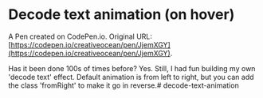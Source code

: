 # Decode text animation (on hover)

A Pen created on CodePen.io. Original URL: [https://codepen.io/creativeocean/pen/JjemXGY](https://codepen.io/creativeocean/pen/JjemXGY).

Has it been done 100s of times before? Yes. Still, I had fun building my own 'decode text' effect. Default animation is from left to right, but you can add the class 'fromRight' to make it go in reverse.# decode-text-animation
